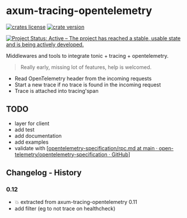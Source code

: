 # axum-tracing-opentelemetry

[![crates license](https://img.shields.io/crates/l/tonic-tracing-opentelemetry.svg)](http://creativecommons.org/publicdomain/zero/1.0/)
[![crate version](https://img.shields.io/crates/v/tonic-tracing-opentelemetry.svg)](https://crates.io/crates/tonic-tracing-opentelemetry)

[![Project Status: Active – The project has reached a stable, usable state and is being actively developed.](https://www.repostatus.org/badges/latest/active.svg)](https://www.repostatus.org/#active)

Middlewares and tools to integrate tonic + tracing + opentelemetry.

> Really early, missing lot of features, help is welcomed.

- Read OpenTelemetry header from the incoming requests
- Start a new trace if no trace is found in the incoming request
- Trace is attached into tracing'span

## TODO

- layer for client
- add test
- add documentation
- add examples
- validate with [[opentelemetry-specification/rpc.md at main · open-telemetry/opentelemetry-specification · GitHub](https://github.com/open-telemetry/opentelemetry-specification/blob/main/specification/trace/semantic_conventions/rpc.md#grpc)]

## Changelog - History

### 0.12

- 💥 extracted from axum-tracing-opentelemetry 0.11
- add filter (eg to not trace on healthcheck)
